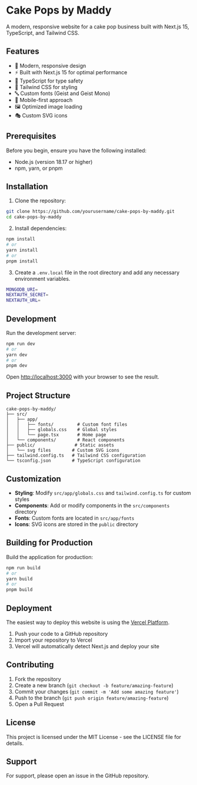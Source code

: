# Cake Pops by Maddy

A modern, responsive website for a cake pop business built with Next.js 15, TypeScript, and Tailwind CSS.

## Features

- 🎨 Modern, responsive design
- ⚡ Built with Next.js 15 for optimal performance
- 🎯 TypeScript for type safety
- 💅 Tailwind CSS for styling
- 🔤 Custom fonts (Geist and Geist Mono)
- 📱 Mobile-first approach
- 🖼️ Optimized image loading
- 🎭 Custom SVG icons

## Prerequisites

Before you begin, ensure you have the following installed:
- Node.js (version 18.17 or higher)
- npm, yarn, or pnpm

## Installation

1. Clone the repository:
```bash
git clone https://github.com/yourusername/cake-pops-by-maddy.git
cd cake-pops-by-maddy
```

2. Install dependencies:
```bash
npm install
# or
yarn install
# or
pnpm install
```

3. Create a `.env.local` file in the root directory and add any necessary environment variables.
```bash
MONGODB_URI= 
NEXTAUTH_SECRET= 
NEXTAUTH_URL= 
```

## Development

Run the development server:

```bash
npm run dev
# or
yarn dev
# or
pnpm dev
```

Open [http://localhost:3000](http://localhost:3000) with your browser to see the result.

## Project Structure

```
cake-pops-by-maddy/
├── src/
│   ├── app/
│   │   ├── fonts/         # Custom font files
│   │   ├── globals.css    # Global styles
│   │   └── page.tsx       # Home page
│   └── components/        # React components
├── public/               # Static assets
│   └── svg files        # Custom SVG icons
├── tailwind.config.ts   # Tailwind CSS configuration
└── tsconfig.json        # TypeScript configuration
```

## Customization

- **Styling**: Modify `src/app/globals.css` and `tailwind.config.ts` for custom styles
- **Components**: Add or modify components in the `src/components` directory
- **Fonts**: Custom fonts are located in `src/app/fonts`
- **Icons**: SVG icons are stored in the `public` directory

## Building for Production

Build the application for production:

```bash
npm run build
# or
yarn build
# or
pnpm build
```

## Deployment

The easiest way to deploy this website is using the [Vercel Platform](https://vercel.com/new).

1. Push your code to a GitHub repository
2. Import your repository to Vercel
3. Vercel will automatically detect Next.js and deploy your site

## Contributing

1. Fork the repository
2. Create a new branch (`git checkout -b feature/amazing-feature`)
3. Commit your changes (`git commit -m 'Add some amazing feature'`)
4. Push to the branch (`git push origin feature/amazing-feature`)
5. Open a Pull Request

## License

This project is licensed under the MIT License - see the LICENSE file for details.

## Support

For support, please open an issue in the GitHub repository.
